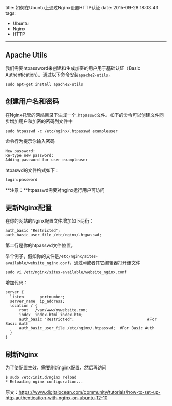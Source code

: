 title: 如何在Ubuntu上通过Nginx设置HTTP认证
date: 2015-09-28 18:03:43
tags:
- Ubuntu
- Nginx
- HTTP
---

## Apache Utils
我们需要htpassword来创建和生成加密的用户用于基础认证（Basic Authentication）。通过以下命令安装`apache2-utils`。

```
sudo apt-get install apache2-utils
```

## 创建用户名和密码

在Nginx托管的网站目录下生成一个`.htpasswd`文件。如下的命令可以创建文件同步增加用户和加密的密码到文件中

```
sudo htpasswd -c /etc/nginx/.htpasswd exampleuser
```
命令行为提示你输入密码
```
New password:
Re-type new password:
Adding password for user exampleuser
```

htpaswd的文件格式如下：
```
login:password
```
**注意：**htpasswd需要对nginx运行用户可访问

## 更新Nginx配置
在你的网站的Nginx配置文件增加如下两行：

```
auth_basic "Restricted";
auth_basic_user_file /etc/nginx/.htpasswd;
```
第二行是你的htpasswd文件位置。

举个例子，假如你的文件是`/etc/nginx/sites-available/website_nginx.conf`，通过vi或者其它编辑器打开该文件
```
sudo vi /etc/nginx/sites-available/website_nginx.conf
```

增加代码：

```
server {
  listen       portnumber;
  server_name  ip_address;
  location / {
      root   /var/www/mywebsite.com;
      index  index.html index.htm;
      auth_basic "Restricted";                                #For Basic Auth
      auth_basic_user_file /etc/nginx/.htpasswd;  #For Basic Auth
  }
}
```


## 刷新Nginx
为了使配置生效，需要刷新nginx配置，然后再访问
```
$ sudo /etc/init.d/nginx reload
* Reloading nginx configuration...  
```

原文：https://www.digitalocean.com/community/tutorials/how-to-set-up-http-authentication-with-nginx-on-ubuntu-12-10
